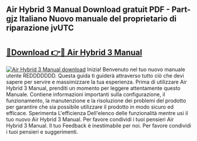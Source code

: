 ## Air Hybrid 3 Manual Download gratuit PDF - Part-gjz Italiano Nuovo manuale del proprietario di riparazione jvUTC

# <h2><a href="http://dfa3yy.blite.top/?on=Air+Hybrid+3+Manual">🔗Download 👉🔴 Air Hybrid 3 Manual</a></h2>

[![Air Hybrid 3 Manual download](https://i.imgur.com/lujVjoI.png)](http://dfa3yy.blite.top/?on=Air+Hybrid+3+Manual)
Inizia! Benvenuto nel tuo nuovo manuale utente REDDDDDDD. Questa guida ti guiderà attraverso tutto ciò che devi sapere per servire e massimizzare la tua esperienza. Prima di utilizzare Air Hybrid 3 Manual, prenditi un momento per leggere attentamente questo Manuale. Contiene informazioni importanti sulla configurazione, il funzionamento, la manutenzione e la risoluzione dei problemi del prodotto per garantire che sia possibile utilizzare il prodotto in modo sicuro ed efficace. Sperimenta L'efficienza Dell'elenco delle funzionalità mentre usi il tuo nuovo Air Hybrid 3 Manual. Per favore condividi i tuoi pensieri Air Hybrid 3 Manual. Il tuo Feedback è inestimabile per noi. Per favore condividi i tuoi pensieri e suggerimenti.
